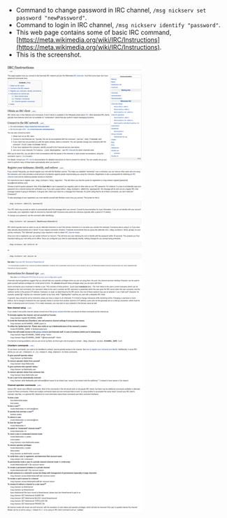 * Command to change password in IRC channel, `/msg nickserv set password "newPassword"`.
* Command to login in IRC channel, `/msg nickserv identify "password"`.
* This web page contains some of basic IRC command, [https://meta.wikimedia.org/wiki/IRC/Instructions](https://meta.wikimedia.org/wiki/IRC/Instructions).
* This is the screenshot.

![./20161004-1337-cet-irc-channel-change-password-and-login-1.png](./20161004-1337-cet-irc-channel-change-password-and-login-1.png)